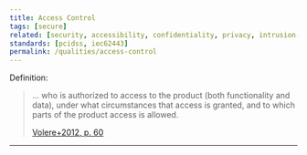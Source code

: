 ```yaml
---
title: Access Control
tags: [secure]
related: [security, accessibility, confidentiality, privacy, intrusion-detection, intrusion-prevention]
standards: [pcidss, iec62443]
permalink: /qualities/access-control
---
```




Definition:

>... who is authorized to access to the product (both functionality and data), under what circumstances that access is granted, and to which parts of the product access is allowed.
>
>[Volere+2012, p. 60](/references/#volere)
<hr class="with-no-margin"/>

